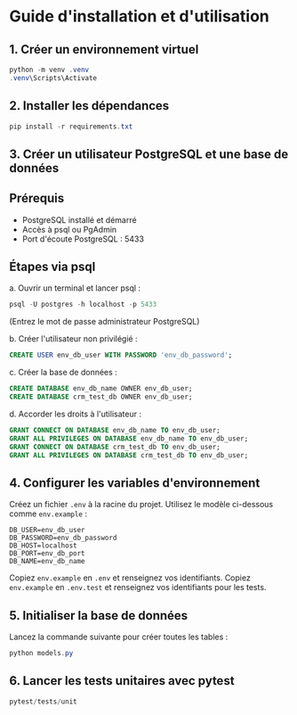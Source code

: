 
# Guide d'installation et d'utilisation

## 1. Créer un environnement virtuel

```powershell
python -m venv .venv
.venv\Scripts\Activate
```

## 2. Installer les dépendances

```powershell
pip install -r requirements.txt
```

## 3. Créer un utilisateur PostgreSQL et une base de données

## Prérequis
- PostgreSQL installé et démarré
- Accès à psql ou PgAdmin
- Port d'écoute PostgreSQL : 5433

## Étapes via psql

a. Ouvrir un terminal et lancer psql :
   ```powershell
   psql -U postgres -h localhost -p 5433
   ```
   (Entrez le mot de passe administrateur PostgreSQL)

b. Créer l'utilisateur non privilégié :
   ```sql
   CREATE USER env_db_user WITH PASSWORD 'env_db_password';
   ```

c. Créer la base de données :
   ```sql
   CREATE DATABASE env_db_name OWNER env_db_user;
   CREATE DATABASE crm_test_db OWNER env_db_user;
   ```

d. Accorder les droits à l'utilisateur :
   ```sql
   GRANT CONNECT ON DATABASE env_db_name TO env_db_user;
   GRANT ALL PRIVILEGES ON DATABASE env_db_name TO env_db_user;
   GRANT CONNECT ON DATABASE crm_test_db TO env_db_user;
   GRANT ALL PRIVILEGES ON DATABASE crm_test_db TO env_db_user;
   ```

## 4. Configurer les variables d'environnement

Créez un fichier `.env` à la racine du projet. Utilisez le modèle ci-dessous comme `env.example` :

```env
DB_USER=env_db_user
DB_PASSWORD=env_db_password
DB_HOST=localhost
DB_PORT=env_db_port
DB_NAME=env_db_name
```

Copiez `env.example` en `.env` et renseignez vos identifiants.
Copiez `env.example` en `.env.test` et renseignez vos identifiants pour les tests.

## 5. Initialiser la base de données

Lancez la commande suivante pour créer toutes les tables :

```powershell
python models.py
```

## 6. Lancer les tests unitaires avec pytest

```powershell
pytest/tests/unit
```


